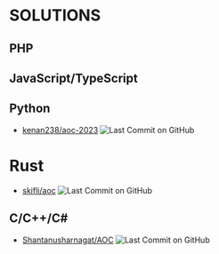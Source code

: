 # SOLUTIONS

## PHP

## JavaScript/TypeScript

## Python
* [kenan238/aoc-2023](https://github.com/kenan238/aoc-2023) ![Last Commit on GitHub](https://img.shields.io/badge/last%20commit-2023--12--01-brightgreen)

# Rust

* [skifli/aoc](https://github.com/skifli/aoc) ![Last Commit on GitHub](https://img.shields.io/badge/last%20commit-2023--12--01-brightgreen)

## C/C++/C\#
* [Shantanusharnagat/AOC](https://github.com/Shantanusharnagat/AOC) ![Last Commit on GitHub](https://img.shields.io/badge/last%20commit-2023--12--01-brightgreen)


